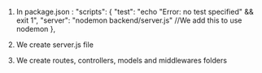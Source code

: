 1. In package.json :
   "scripts": {
   "test": "echo \"Error: no test specified\" && exit 1",
   "server": "nodemon backend/server.js" //We add this to use nodemon
   },

2. We create server.js file
3. We create routes, controllers, models and middlewares folders
